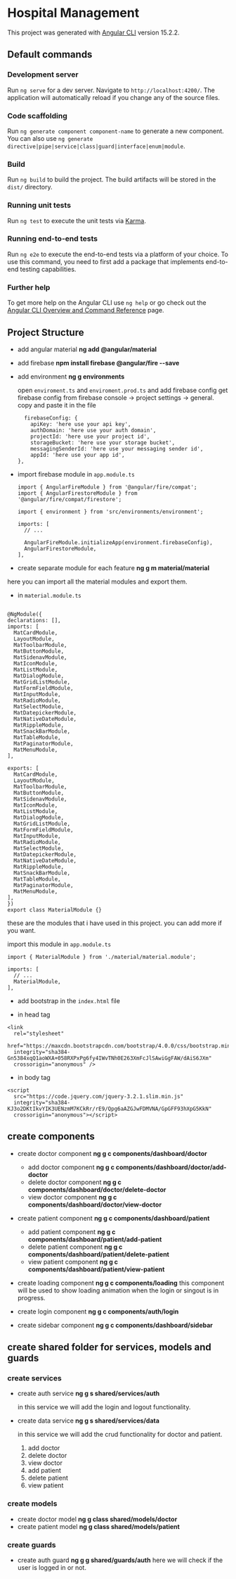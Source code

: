 # Hospital Management

This project was generated with [Angular CLI](https://github.com/angular/angular-cli) version 15.2.2.

## Default commands

### Development server

Run `ng serve` for a dev server. Navigate to `http://localhost:4200/`. The application will automatically reload if you change any of the source files.

### Code scaffolding

Run `ng generate component component-name` to generate a new component. You can also use `ng generate directive|pipe|service|class|guard|interface|enum|module`.

### Build

Run `ng build` to build the project. The build artifacts will be stored in the `dist/` directory.

### Running unit tests

Run `ng test` to execute the unit tests via [Karma](https://karma-runner.github.io).

### Running end-to-end tests

Run `ng e2e` to execute the end-to-end tests via a platform of your choice. To use this command, you need to first add a package that implements end-to-end testing capabilities.

### Further help

To get more help on the Angular CLI use `ng help` or go check out the [Angular CLI Overview and Command Reference](https://angular.io/cli) page.

## Project Structure

- add angular material
  **ng add @angular/material**
- add firebase
  **npm install firebase @angular/fire --save**

- add environment
  **ng g environments**

  open `enviroment.ts` and `enviroment.prod.ts` and add firebase config
  get firebase config from firebase console -> project settings -> general. copy and paste it in the file

  ```\
    firebaseConfig: {
      apiKey: 'here use your api key',
      authDomain: 'here use your auth domain',
      projectId: 'here use your project id',
      storageBucket: 'here use your storage bucket',
      messagingSenderId: 'here use your messaging sender id',
      appId: 'here use your app id',
  },

  ```

- import firebase module in `app.module.ts`

  ```\
  import { AngularFireModule } from '@angular/fire/compat';
  import { AngularFirestoreModule } from '@angular/fire/compat/firestore';

  import { environment } from 'src/environments/environment';

  imports: [
    // ...

    AngularFireModule.initializeApp(environment.firebaseConfig),
    AngularFirestoreModule,
  ],
  ```

- create separate module for each feature
  **ng g m material/material**

here you can import all the material modules and export them.

- in `material.module.ts`

```\

@NgModule({
declarations: [],
imports: [
  MatCardModule,
  LayoutModule,
  MatToolbarModule,
  MatButtonModule,
  MatSidenavModule,
  MatIconModule,
  MatListModule,
  MatDialogModule,
  MatGridListModule,
  MatFormFieldModule,
  MatInputModule,
  MatRadioModule,
  MatSelectModule,
  MatDatepickerModule,
  MatNativeDateModule,
  MatRippleModule,
  MatSnackBarModule,
  MatTableModule,
  MatPaginatorModule,
  MatMenuModule,
],

exports: [
  MatCardModule,
  LayoutModule,
  MatToolbarModule,
  MatButtonModule,
  MatSidenavModule,
  MatIconModule,
  MatListModule,
  MatDialogModule,
  MatGridListModule,
  MatFormFieldModule,
  MatInputModule,
  MatRadioModule,
  MatSelectModule,
  MatDatepickerModule,
  MatNativeDateModule,
  MatRippleModule,
  MatSnackBarModule,
  MatTableModule,
  MatPaginatorModule,
  MatMenuModule,
],
})
export class MaterialModule {}
```

these are the modules that i have used in this project. you can add more if you want.

import this module in `app.module.ts`

```\
import { MaterialModule } from './material/material.module';

imports: [
  // ...
  MaterialModule,
],
```

- add bootstrap in the `index.html` file

- in head tag

```\
<link
  rel="stylesheet"
  href="https://maxcdn.bootstrapcdn.com/bootstrap/4.0.0/css/bootstrap.min.css"
  integrity="sha384-Gn5384xqQ1aoWXA+058RXPxPg6fy4IWvTNh0E263XmFcJlSAwiGgFAW/dAiS6JXm"
  crossorigin="anonymous" />

```

- in body tag

```\
<script
  src="https://code.jquery.com/jquery-3.2.1.slim.min.js"
  integrity="sha384-KJ3o2DKtIkvYIK3UENzmM7KCkRr/rE9/Qpg6aAZGJwFDMVNA/GpGFF93hXpG5KkN"
  crossorigin="anonymous"></script>
```

## create components

- create doctor component
  **ng g c components/dashboard/doctor**

  - add doctor component
    **ng g c components/dashboard/doctor/add-doctor**
  - delete doctor component
    **ng g c components/dashboard/doctor/delete-doctor**
  - view doctor component
    **ng g c components/dashboard/doctor/view-doctor**

- create patient component
  **ng g c components/dashboard/patient**

  - add patient component
    **ng g c components/dashboard/patient/add-patient**
  - delete patient component
    **ng g c components/dashboard/patient/delete-patient**
  - view patient component
    **ng g c components/dashboard/patient/view-patient**

- create loading component
  **ng g c components/loading**
  this component will be used to show loading animation when the login or singout is in progress.

- create login component
  **ng g c components/auth/login**

- create sidebar component
  **ng g c components/dashboard/sidebar**

## create shared folder for services, models and guards

### create services

- create auth service
  **ng g s shared/services/auth**

  in this service we will add the login and logout functionality.

- create data service
  **ng g s shared/services/data**

  in this service we will add the crud functionality for doctor and patient.

  1. add doctor
  2. delete doctor
  3. view doctor
  4. add patient
  5. delete patient
  6. view patient

### create models

- create doctor model
  **ng g class shared/models/doctor**
- create patient model
  **ng g class shared/models/patient**

### create guards

- create auth guard
  **ng g g shared/guards/auth**
  here we will check if the user is logged in or not.
